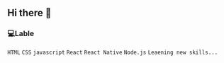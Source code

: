 ## Hi there 👋

### 💻Lable
`HTML` `CSS` `javascript` `React` `React Native` `Node.js` `Leaening new skills...`


